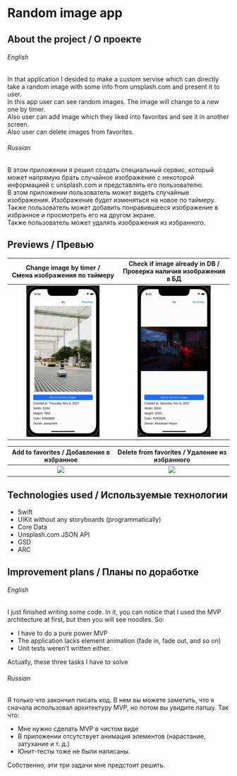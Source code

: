 # Random image app

## About the project / О проекте

###### English
In that application I desided to make a custom servise which can directly take a random image with some info from unsplash.com and present it to user.</br>
In this app user can see random images. The image will change to a new one by timer.</br>
Also user can add image which they liked into favorites and see it in another screen.</br>
Also user can delete images from favorites.</br>

###### Russian
В этом приложении я решил создать специальный сервис, который может напрямую брать случайное изображение с некоторой информацией с unsplash.com и представлять его пользователю.</br>
В этом приложении пользователь может видеть случайные изображения. Изображение будет изменяться на новое по таймеру.</br>
Также пользователь может добавить понравившееся изображение в избранное и просмотреть его на другом экране.</br>
Также пользователь может удалять изображения из избранного.</br>

## Previews / Превью
| Change image by timer /</br> Смена изображения по таймеру | Check if image already in DB /</br> Проверка наличия изображения в БД |
|:-------------:|:-------------:|
|<img  src="./readme_assets/change_by_timer.gif" width="70%">|<img  src="./readme_assets/checking_if_image_is_already_in_db.gif" width="70%">|

| Add to favorites / Добавление в избранное | Delete from favorites / Удаление из избранного |
|:-------------:|:-------------:|
|<img  src="./readme_assets/adding_image_to_favorites.gif" width="70%">|<img  src="./readme_assets/deleting_image_from_favorites.gif" width="70%">|

## Technologies used / Используемые технологии
- Swift
- UIKit without any storyboards (programmatically)
- Core Data
- Unsplash.com JSON API
- GSD
- ARC

## Improvement plans / Планы по доработке

###### English
I just finished writing some code. In it, you can notice that I used the MVP architecture at first, but then you will see noodles. So:
- I have to do a pure power MVP
- The application lacks element animation (fade in, fade out, and so on)
- Unit tests weren't written either.
</p>Actually, these three tasks I have to solve</p>

###### Russian
Я только что закончил писать код. В нем вы можете заметить, что я сначала использовал архитектуру MVP, но потом вы увидите лапшу. Так что:
- Мне нужно сделать MVP в чистом виде
- В приложении отсутствует анимация элементов (нарастание, затухание и т. д.)
- Юнит-тесты тоже не были написаны.
<p>Собственно, эти три задачи мне предстоит решить.</p>
